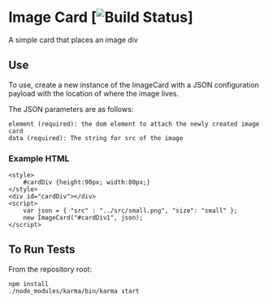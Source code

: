 # Image Card [![Build Status](https://travis-ci.org/Pearson-Higher-Ed/o-imagecard.svg)]

A simple card that places an image div

## Use

To use, create a new instance of the ImageCard with a JSON configuration payload with the location of where the image lives.

The JSON parameters are as follows:

	element (required): the dom element to attach the newly created image card
	data (required): The string for src of the image


### Example HTML
    <style>
        #cardDiv {height:90px; width:80px;}
    </style>
	<div id="cardDiv"></div>
	<script>
	   	var json = { "src" : "../src/small.png", "size": "small" };
		new ImageCard("#cardDiv1", json);
	</script>


## To Run Tests
From the repository root:

  	npm install
	./node_modules/karma/bin/karma start

